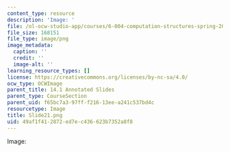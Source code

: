 ```yaml
---
content_type: resource
description: 'Image: '
file: /ol-ocw-studio-app/courses/6-004-computation-structures-spring-2017/49af1f412872ed7ec436623b7352a8f8_Slide21.png
file_size: 168151
file_type: image/png
image_metadata:
  caption: ''
  credit: ''
  image-alt: ''
learning_resource_types: []
license: https://creativecommons.org/licenses/by-nc-sa/4.0/
ocw_type: OCWImage
parent_title: 14.1 Annotated Slides
parent_type: CourseSection
parent_uid: f65bc7a3-97ff-f216-13ee-a241c537bd4c
resourcetype: Image
title: Slide21.png
uid: 49af1f41-2872-ed7e-c436-623b7352a8f8
---
```

Image: 